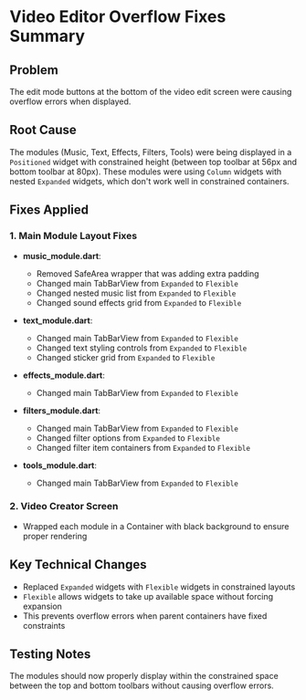 # Video Editor Overflow Fixes Summary

## Problem
The edit mode buttons at the bottom of the video edit screen were causing overflow errors when displayed.

## Root Cause
The modules (Music, Text, Effects, Filters, Tools) were being displayed in a `Positioned` widget with constrained height (between top toolbar at 56px and bottom toolbar at 80px). These modules were using `Column` widgets with nested `Expanded` widgets, which don't work well in constrained containers.

## Fixes Applied

### 1. Main Module Layout Fixes
- **music_module.dart**: 
  - Removed SafeArea wrapper that was adding extra padding
  - Changed main TabBarView from `Expanded` to `Flexible`
  - Changed nested music list from `Expanded` to `Flexible`
  - Changed sound effects grid from `Expanded` to `Flexible`

- **text_module.dart**:
  - Changed main TabBarView from `Expanded` to `Flexible`
  - Changed text styling controls from `Expanded` to `Flexible`
  - Changed sticker grid from `Expanded` to `Flexible`

- **effects_module.dart**:
  - Changed main TabBarView from `Expanded` to `Flexible`

- **filters_module.dart**:
  - Changed main TabBarView from `Expanded` to `Flexible`
  - Changed filter options from `Expanded` to `Flexible`
  - Changed filter item containers from `Expanded` to `Flexible`

- **tools_module.dart**:
  - Changed main TabBarView from `Expanded` to `Flexible`

### 2. Video Creator Screen
- Wrapped each module in a Container with black background to ensure proper rendering

## Key Technical Changes
- Replaced `Expanded` widgets with `Flexible` widgets in constrained layouts
- `Flexible` allows widgets to take up available space without forcing expansion
- This prevents overflow errors when parent containers have fixed constraints

## Testing Notes
The modules should now properly display within the constrained space between the top and bottom toolbars without causing overflow errors.